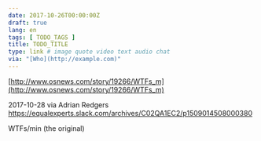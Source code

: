 ```yaml
---
date: 2017-10-26T00:00:00Z
draft: true
lang: en
tags: [ TODO_TAGS ]
title: TODO_TITLE
type: link # image quote video text audio chat
via: "[Who](http://example.com)"
---
```



[http://www.osnews.com/story/19266/WTFs_m](http://www.osnews.com/story/19266/WTFs_m)

2017-10-28 via Adrian Redgers
https://equalexperts.slack.com/archives/C02QA1EC2/p1509014508000380

WTFs/min (the original)
